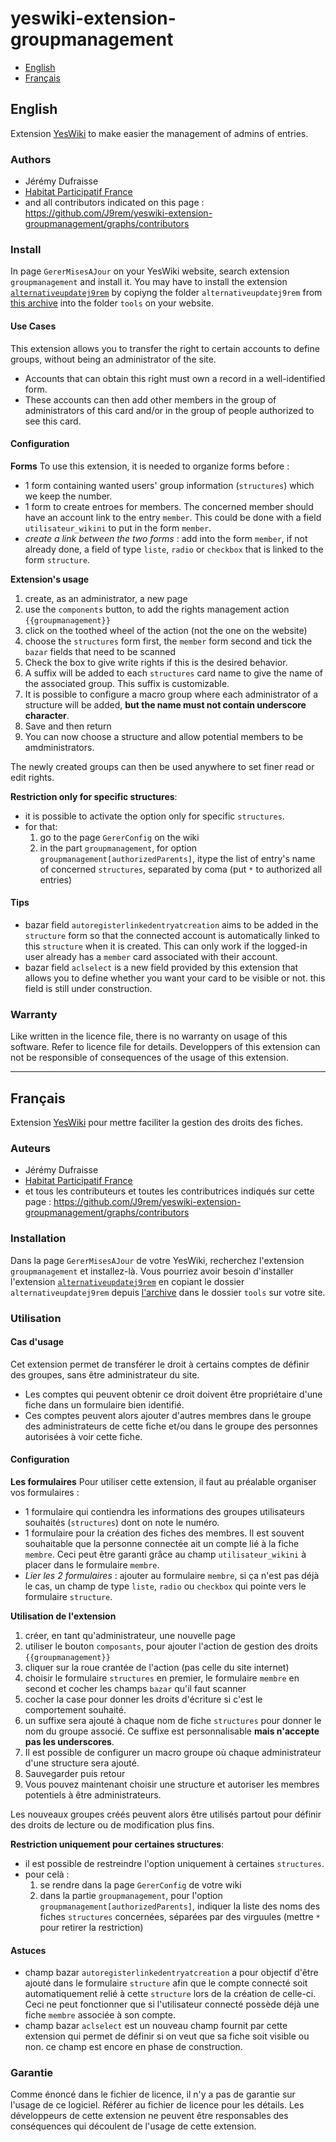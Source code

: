 # yeswiki-extension-groupmanagement

 - [English](#english)
 - [Français](#français)

## English

Extension [YesWiki](https://yeswiki.net/) to make easier the management of admins of entries.

### Authors

 - Jérémy Dufraisse
 - [Habitat Participatif France](https://www.habitatparticipatif-france.fr/)
 - and all contributors indicated on this page : <https://github.com/J9rem/yeswiki-extension-groupmanagement/graphs/contributors>

### Install

In page `GererMisesAJour` on your YesWiki website, search extension `groupmanagement` and install it.
You may have to install the extension [`alternativeupdatej9rem`](https://github.com/J9rem/yeswiki-extension-alternativeupdatej9rem) by copiyng the folder `alternativeupdatej9rem` from [this archive](https://repository.oui-wiki.pro/doryphore/extension-alternativeupdatej9rem-latest.zip) into the folder `tools` on your website.

#### Use Cases

This extension allows you to transfer the right to certain accounts to define groups, without being an administrator of the site.

 - Accounts that can obtain this right must own a record in a well-identified form. 
 - These accounts can then add other members in the group of administrators of this card and/or in the group of people authorized to see this card.

#### Configuration

**Forms**
To use this extension, it is needed to organize forms before : 
- 1 form containing wanted users' group information (`structures`) which we keep the number.
- 1 form to create entroes for members. The concerned member should have an account link to the entry `member`. This could be done with a field `utilisateur_wikini` to put in the form `member`.
- _create a link between the two forms_ : add into the form `member`, if not already done, a field of type `liste`, `radio` or `checkbox` that is linked to the form `structure`.

**Extension's usage**

 1. create, as an administrator, a new page
 2. use the `components` button, to add the rights management action `{{groupmanagement}}`
 3. click on the toothed wheel of the action (not the one on the website)
 4. choose the `structures` form first, the `member` form second and tick the `bazar` fields that need to be scanned
 5. Check the box to give write rights if this is the desired behavior.
 6. A suffix will be added to each `structures` card name to give the name of the associated group. This suffix is customizable.
 7. It is possible to configure a macro group where each administrator of a structure will be added,  **but the name must not contain underscore character**.
 8. Save and then return
 9. You can now choose a structure and allow potential members to be amdministrators.

The newly created groups can then be used anywhere to set finer read or edit rights.

**Restriction only for specific structures**:
 - it is possible to activate the option only for specific `structures`.
 - for that:
   1. go to the page `GererConfig` on the wiki
   2. in the part `groupmanagement`, for option `groupmanagement[authorizedParents]`, itype the list of entry's name of concerned `structures`, separated by coma (put `*` to authorized all entries)

#### Tips

 - bazar field `autoregisterlinkedentryatcreation` aims to be added in the `structure` form so that the connected account is automatically linked to this `structure` when it is created. This can only work if the logged-in user already has a `member` card associated with their account.
 - bazar field `aclselect` is a new field provided by this extension that allows you to define whether you want your card to be visible or not. this field is still under construction.

### Warranty

Like written in the licence file, there is no warranty on usage of this software. Refer to licence file for details.
Developpers of this extension can not be responsible of consequences of the usage of this extension.

----

## Français

Extension [YesWiki](https://yeswiki.net/) pour mettre faciliter la gestion des droits des fiches.

### Auteurs

 - Jérémy Dufraisse
 - [Habitat Participatif France](https://www.habitatparticipatif-france.fr/)
 - et tous les contributeurs et toutes les contributrices indiqués sur cette page : <https://github.com/J9rem/yeswiki-extension-groupmanagement/graphs/contributors>

### Installation

Dans la page `GererMisesAJour` de votre YesWiki, recherchez l'extension `groupmanagement` et installez-là.
Vous pourriez avoir besoin d'installer l'extension [`alternativeupdatej9rem`](https://github.com/J9rem/yeswiki-extension-alternativeupdatej9rem) en copiant le dossier `alternativeupdatej9rem` depuis [l'archive](https://repository.oui-wiki.pro/doryphore/extension-alternativeupdatej9rem-latest.zip) dans le dossier `tools` sur votre site.

### Utilisation

#### Cas d'usage

Cet extension permet de transférer le droit à certains comptes de définir des groupes, sans être administrateur du site.

 - Les comptes qui peuvent obtenir ce droit doivent être propriétaire d'une fiche dans un formulaire bien identifié.
 - Ces comptes peuvent alors ajouter d'autres membres dans le groupe des administrateurs de cette fiche et/ou dans le groupe des personnes autorisées à voir cette fiche.

#### Configuration

**Les formulaires**
Pour utiliser cette extension, il faut au préalable organiser vos formulaires : 
- 1 formulaire qui contiendra les informations des groupes utilisateurs souhaités (`structures`) dont on note le numéro.
- 1 formulaire pour la création des fiches des membres. Il est souvent souhaitable que la personne connectée ait un compte lié à la fiche `membre`. Ceci peut être garanti grâce au champ `utilisateur_wikini` à placer dans le formulaire `membre`.
- _Lier les 2 formulaires_ : ajouter au formulaire `membre`, si ça n'est pas déjà le cas, un champ de type `liste`, `radio` ou `checkbox` qui pointe vers le formulaire `structure`.

**Utilisation de l'extension**

 1. créer, en tant qu'administrateur, une nouvelle page
 2. utiliser le bouton `composants`, pour ajouter l'action de gestion des droits `{{groupmanagement}}`
 3. cliquer sur la roue crantée de l'action (pas celle du site internet)
 4. choisir le formulaire `structures` en premier, le formulaire `membre` en second et cocher les champs `bazar` qu'il faut scanner
 5. cocher la case pour donner les droits d'écriture si c'est le comportement souhaité.
 6. un suffixe sera ajouté à chaque nom de fiche `structures` pour donner le nom du groupe associé. Ce suffixe est personnalisable **mais n'accepte pas les underscores**.
 7. Il est possible de configurer un macro groupe où chaque administrateur d'une structure sera ajouté.
 8. Sauvegarder puis retour
 9. Vous pouvez maintenant choisir une structure et autoriser les membres potentiels à être administrateurs.

Les nouveaux groupes créés peuvent alors être utilisés partout pour définir des droits de lecture ou de modification plus fins.

**Restriction uniquement pour certaines structures**:
 - il est possible de restreindre l'option uniquement à certaines `structures`.
 - pour celà :
   1. se rendre dans la page `GererConfig` de votre wiki
   2. dans la partie `groupmanagement`, pour l'option `groupmanagement[authorizedParents]`, indiquer la liste des noms des fiches `structures` concernées, séparées par des virguules (mettre `*` pour retirer la restriction)

#### Astuces

 - champ bazar `autoregisterlinkedentryatcreation` a pour objectif d'être ajouté dans le formulaire `structure` afin que le compte connecté soit automatiquement relié à cette `structure` lors de la création de celle-ci. Ceci ne peut fonctionner que si l'utilisateur connecté possède déjà une fiche `membre` associée à son compte.
 - champ bazar `aclselect` est un nouveau champ fournit par cette extension qui permet de définir si on veut que sa fiche soit visible ou non. ce champ est encore en phase de construction.

### Garantie

Comme énoncé dans le fichier de licence, il n'y a pas de garantie sur l'usage de ce logiciel. Référer au fichier de licence pour les détails.
Les développeurs de cette extension ne peuvent être responsables des conséquences qui découlent de l'usage de cette extension.